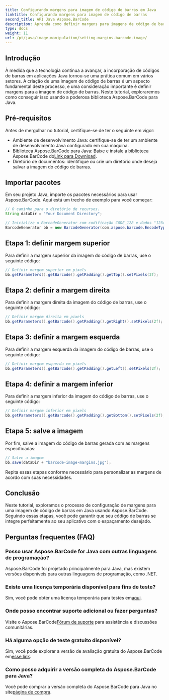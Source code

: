 ```yaml
---
title: Configurando margens para imagem de código de barras em Java
linktitle: Configurando margens para imagem de código de barras
second_title: API Java Aspose.BarCode
description: Aprenda como definir margens para imagens de código de barras em Java usando Aspose.BarCode. Personalize o espaçamento para integração perfeita em seu aplicativo
type: docs
weight: 11
url: /pt/java/image-manipulation/setting-margins-barcode-image/
---
```


## Introdução

À medida que a tecnologia continua a avançar, a incorporação de códigos de barras em aplicações Java tornou-se uma prática comum em vários setores. A criação de uma imagem de código de barras é um aspecto fundamental deste processo, e uma consideração importante é definir margens para a imagem de código de barras. Neste tutorial, exploraremos como conseguir isso usando a poderosa biblioteca Aspose.BarCode para Java.

## Pré-requisitos

Antes de mergulhar no tutorial, certifique-se de ter o seguinte em vigor:

- Ambiente de desenvolvimento Java: certifique-se de ter um ambiente de desenvolvimento Java configurado em sua máquina.
-  Biblioteca Aspose.BarCode para Java: Baixe e instale a biblioteca Aspose.BarCode do[Link para Download](https://releases.aspose.com/barcode/java/).
- Diretório de documentos: identifique ou crie um diretório onde deseja salvar a imagem do código de barras.

## Importar pacotes

Em seu projeto Java, importe os pacotes necessários para usar Aspose.BarCode. Aqui está um trecho de exemplo para você começar:

```java
// O caminho para o diretório de recursos.
String dataDir = "Your Document Directory";

// Inicialize o BarcodeGenerator com codificação CODE_128 e dados "1234567"
BarcodeGenerator bb = new BarcodeGenerator(com.aspose.barcode.EncodeTypes.CODE_128, "1234567");
```

## Etapa 1: definir margem superior

Para definir a margem superior da imagem do código de barras, use o seguinte código:

```java
// Definir margem superior em pixels
bb.getParameters().getBarcode().getPadding().getTop().setPixels(2f);
```

## Etapa 2: definir a margem direita

Para definir a margem direita da imagem do código de barras, use o seguinte código:

```java
// Definir margem direita em pixels
bb.getParameters().getBarcode().getPadding().getRight().setPixels(2f);
```

## Etapa 3: definir a margem esquerda

Para definir a margem esquerda da imagem do código de barras, use o seguinte código:

```java
// Definir margem esquerda em pixels
bb.getParameters().getBarcode().getPadding().getLeft().setPixels(2f);
```

## Etapa 4: definir a margem inferior

Para definir a margem inferior da imagem do código de barras, use o seguinte código:

```java
// Definir margem inferior em pixels
bb.getParameters().getBarcode().getPadding().getBottom().setPixels(2f);
```

## Etapa 5: salve a imagem

Por fim, salve a imagem do código de barras gerada com as margens especificadas:

```java
// Salve a imagem
bb.save(dataDir + "barcode-image-margins.jpg");
```

Repita essas etapas conforme necessário para personalizar as margens de acordo com suas necessidades.

## Conclusão

Neste tutorial, exploramos o processo de configuração de margens para uma imagem de código de barras em Java usando Aspose.BarCode. Seguindo essas etapas, você pode garantir que seu código de barras se integre perfeitamente ao seu aplicativo com o espaçamento desejado.

## Perguntas frequentes (FAQ)

### Posso usar Aspose.BarCode for Java com outras linguagens de programação?
Aspose.BarCode foi projetado principalmente para Java, mas existem versões disponíveis para outras linguagens de programação, como .NET.

### Existe uma licença temporária disponível para fins de teste?
 Sim, você pode obter uma licença temporária para testes em[aqui](https://purchase.aspose.com/temporary-license/).

### Onde posso encontrar suporte adicional ou fazer perguntas?
 Visite o Aspose.BarCode[Fórum de suporte](https://forum.aspose.com/c/barcode/13) para assistência e discussões comunitárias.

### Há alguma opção de teste gratuito disponível?
 Sim, você pode explorar a versão de avaliação gratuita do Aspose.BarCode em[esse link](https://releases.aspose.com/).

### Como posso adquirir a versão completa do Aspose.BarCode para Java?
 Você pode comprar a versão completa do Aspose.BarCode para Java no site[página de compra](https://purchase.aspose.com/buy).

